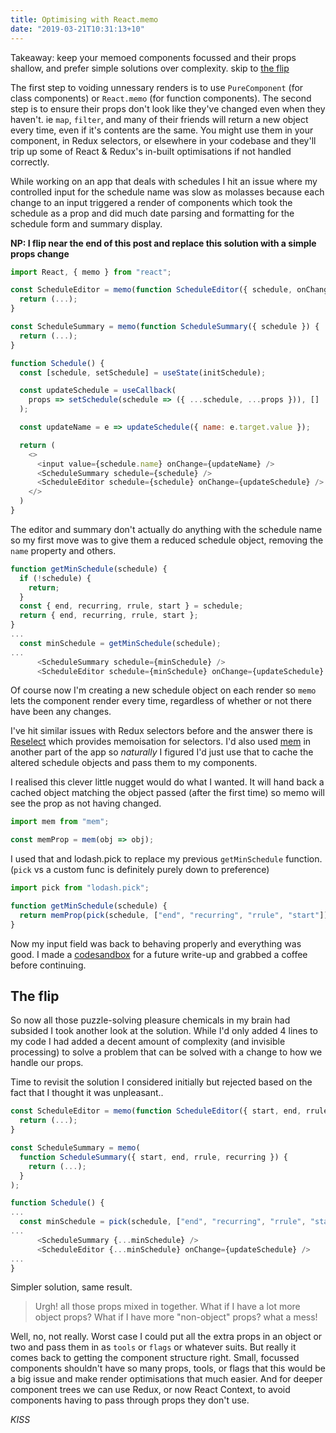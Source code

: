 ```yaml
---
title: Optimising with React.memo
date: "2019-03-21T10:31:13+10"
---
```


Takeaway: keep your memoed components focussed and their props shallow, and prefer simple solutions over complexity. skip to [the flip](#the-flip)

The first step to voiding unnessary renders is to use `PureComponent` (for class components) or `React.memo` (for function components). The second step is to ensure their props don't look like they've changed even when they haven't. ie `map`, `filter`, and many of their friends will return a new object every time, even if it's contents are the same. You might use them in your component, in Redux selectors, or elsewhere in your codebase and they'll trip up some of React & Redux's in-built optimisations if not handled correctly.

While working on an app that deals with schedules I hit an issue where my controlled input for the schedule name was slow as molasses because each change to an input triggered a render of components which took the schedule as a prop and did much date parsing and formatting for the schedule form and summary display.

**NP: I flip near the end of this post and replace this solution with a simple props change**

```js
import React, { memo } from "react";

const ScheduleEditor = memo(function ScheduleEditor({ schedule, onChange }) {
  return (...);
}

const ScheduleSummary = memo(function ScheduleSummary({ schedule }) {
  return (...);
}

function Schedule() {
  const [schedule, setSchedule] = useState(initSchedule);

  const updateSchedule = useCallback(
    props => setSchedule(schedule => ({ ...schedule, ...props })), []
  );

  const updateName = e => updateSchedule({ name: e.target.value });

  return (
    <>
      <input value={schedule.name} onChange={updateName} />
      <ScheduleSummary schedule={schedule} />
      <ScheduleEditor schedule={schedule} onChange={updateSchedule} />
    </>
  )
}
```

The editor and summary don't actually do anything with the schedule name so my first move was to give them a reduced schedule object, removing the `name` property and others.

```js
function getMinSchedule(schedule) {
  if (!schedule) {
    return;
  }
  const { end, recurring, rrule, start } = schedule;
  return { end, recurring, rrule, start };
}
...
  const minSchedule = getMinSchedule(schedule);
...
      <ScheduleSummary schedule={minSchedule} />
      <ScheduleEditor schedule={minSchedule} onChange={updateSchedule} />
```

Of course now I'm creating a new schedule object on each render so `memo` lets the component render every time, regardless of whether or not there have been any changes.

I've hit similar issues with Redux selectors before and the answer there is [Reselect](https://github.com/reduxjs/reselect) which provides memoisation for selectors. I'd also used [mem](https://github.com/sindresorhus/mem) in another part of the app so *naturally* I figured I'd just use that to cache the altered schedule objects and pass them to my components. 

I realised this clever little nugget would do what I wanted. It will hand back a cached object matching the object passed (after the first time) so memo will see the prop as not having changed.

```js
import mem from "mem";

const memProp = mem(obj => obj);
```

I used that and lodash.pick to replace my previous `getMinSchedule` function. (`pick` vs a custom func is definitely purely down to preference)

```js
import pick from "lodash.pick";

function getMinSchedule(schedule) {
  return memProp(pick(schedule, ["end", "recurring", "rrule", "start"]));
}
```

Now my input field was back to behaving properly and everything was good. I made a [codesandbox](https://codesandbox.io/s/0ylovpzy30) for a future write-up and grabbed a coffee before continuing.

## The flip

So now all those puzzle-solving pleasure chemicals in my brain had subsided I took another look at the solution. While I'd only added 4 lines to my code I had added a decent amount of complexity (and invisible processing) to solve a problem that can be solved with a change to how we handle our props.

Time to revisit the solution I considered initially but rejected based on the fact that I thought it was unpleasant..

```js
const ScheduleEditor = memo(function ScheduleEditor({ start, end, rrule, recurring, onChange }) {
  return (...);
}

const ScheduleSummary = memo(
  function ScheduleSummary({ start, end, rrule, recurring }) {
    return (...);
  }
);

function Schedule() {
...
  const minSchedule = pick(schedule, ["end", "recurring", "rrule", "start"]));
...
      <ScheduleSummary {...minSchedule} />
      <ScheduleEditor {...minSchedule} onChange={updateSchedule} />
...
}
```

Simpler solution, same result.

> Urgh! all those props mixed in together. What if I have a lot more object props? What if I have more "non-object" props? what a mess!

Well, no, not really. Worst case I could put all the extra props in an object or two and pass them in as `tools` or `flags` or whatever suits. But really it comes back to getting the component structure right. Small, focussed components shouldn't have so many props, tools, or flags that this would be a big issue and make render optimisations that much easier. And for deeper component trees we can use Redux, or now React Context, to avoid components having to pass through props they don't use.

*KISS*


